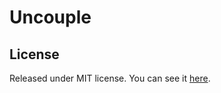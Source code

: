 # Uncouple

## License
Released under MIT license. You can see it [here][license].

<!-- Links -->
[license]: ./LICENSE
